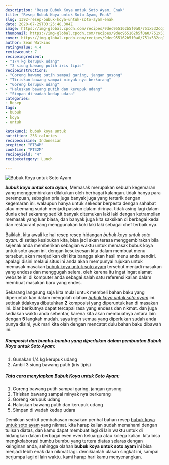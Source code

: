 ```yaml
---
description: "Resep Bubuk Koya untuk Soto Ayam, Enak"
title: "Resep Bubuk Koya untuk Soto Ayam, Enak"
slug: 1392-resep-bubuk-koya-untuk-soto-ayam-enak
date: 2020-07-29T03:25:48.304Z
image: https://img-global.cpcdn.com/recipes/9dec955162b5f0a0/751x532cq70/bubuk-koya-untuk-soto-ayam-foto-resep-utama.jpg
thumbnail: https://img-global.cpcdn.com/recipes/9dec955162b5f0a0/751x532cq70/bubuk-koya-untuk-soto-ayam-foto-resep-utama.jpg
cover: https://img-global.cpcdn.com/recipes/9dec955162b5f0a0/751x532cq70/bubuk-koya-untuk-soto-ayam-foto-resep-utama.jpg
author: Sean Watkins
ratingvalue: 4.4
reviewcount: 7
recipeingredient:
- "1/4 kg kerupuk udang"
- "3 siung bawang putih iris tipis"
recipeinstructions:
- "Goreng bawang putih sampai garing, jangan gosong"
- "Tiriskan bawang sampai minyak nya berkurang"
- "Goreng kerupuk udang"
- "Haluskan bawang putih dan kerupuk udang"
- "Simpan di wadah kedap udara"
categories:
- Resep
tags:
- bubuk
- koya
- untuk

katakunci: bubuk koya untuk 
nutrition: 256 calories
recipecuisine: Indonesian
preptime: "PT34M"
cooktime: "PT32M"
recipeyield: "4"
recipecategory: Lunch

---
```



![Bubuk Koya untuk Soto Ayam](https://img-global.cpcdn.com/recipes/9dec955162b5f0a0/751x532cq70/bubuk-koya-untuk-soto-ayam-foto-resep-utama.jpg)

<b><i>bubuk koya untuk soto ayam</i></b>, Memasak merupakan sebuah kegemaran yang menggembirakan dilakukan oleh berbagai kalangan. tidak hanya para perempuan, sebagian pria juga banyak juga yang tertarik dengan kegemaran ini. walaupun hanya untuk sekedar berpesta dengan sahabat atau memang sudah menjadi passion dalam dirinya. tidak asing lagi dalam dunia chef sekarang sedikit banyak ditemukan laki laki dengan ketrampilan memasak yang luar biasa, dan banyak juga kita saksikan di berbagai kedai dan restaurant yang menggunakan koki laki laki sebagai chef terbaik nya.



Baiklah, kita awali ke hal resep resep hidangan <i>bubuk koya untuk soto ayam</i>. di setiap kesibukan kita, bisa jadi akan terasa menggembirakan bila sejenak anda memberikan sebagian waktu untuk memasak bubuk koya untuk soto ayam ini. dengan kesuksesan kita dalam membuat menu tersebut, akan menjadikan diri kita bangga akan hasil menu anda sendiri. apalagi disini melalui situs ini anda akan mempunyai rujukan untuk memasak masakan <u>bubuk koya untuk soto ayam</u> tersebut menjadi masakan yang endess dan menggugah selera, oleh karena itu ingat ingat alamat website ini di komputer anda sebagai salah satu referensi kalian dalam membuat masakan baru yang endes.


Sekarang langsung saja kita mulai untuk membeli bahan baku yang diperuntuk kan dalam mengolah olahan <u><i>bubuk koya untuk soto ayam</i></u> ini. setidak tidaknya dibutuhkan <b>2</b> komposisi yang diperuntuk kan di masakan ini. biar berikutnya dapat tercapai rasa yang endess dan nikmat. dan juga sediakan waktu anda sebentar, karena kita akan membuatnya antara lain dengan <b>5</b> langkah mudah. saya ingin semua yang diperlukan sudah anda punya disini, yuk mari kita olah dengan mencatat dulu bahan baku dibawah ini.

<!--inarticleads1-->

##### Komposisi dan bumbu-bumbu yang diperlukan dalam pembuatan Bubuk Koya untuk Soto Ayam:

1. Gunakan 1/4 kg kerupuk udang
1. Ambil 3 siung bawang putih (iris tipis)




<!--inarticleads2-->

##### Tata cara menyiapkan Bubuk Koya untuk Soto Ayam:

1. Goreng bawang putih sampai garing, jangan gosong
1. Tiriskan bawang sampai minyak nya berkurang
1. Goreng kerupuk udang
1. Haluskan bawang putih dan kerupuk udang
1. Simpan di wadah kedap udara




Demikian sedikit pembahasan masakan perihal bahan resep <u>bubuk koya untuk soto ayam</u> yang nikmat. kita harap kalian sudah memahami dengan tulisan diatas, dan kamu dapat membuat lagi di lain waktu untuk di hidangkan dalam berbagai even even keluarga atau kolega kalian. kita bisa mengkolaborasi bumbu bumbu yang tertera diatas selaras dengan keinginan anda, sehingga olahan <b>bubuk koya untuk soto ayam</b> ini bisa menjadi lebih enak dan nikmat lagi. demikianlah ulasan singkat ini, sampai berjumpa lagi di lain waktu. kami harap hari kamu menyenangkan.
